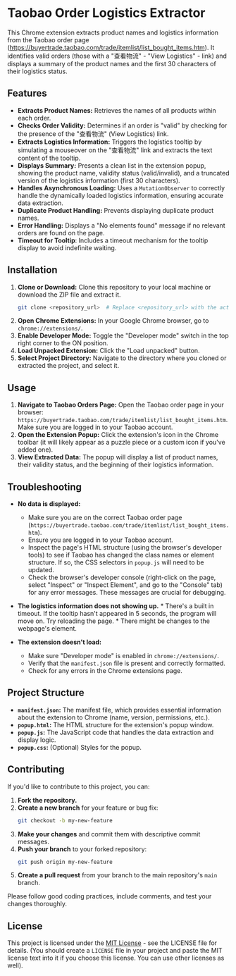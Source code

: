 # Taobao Order Logistics Extractor

This Chrome extension extracts product names and logistics information from the Taobao order page (https://buyertrade.taobao.com/trade/itemlist/list_bought_items.htm). It identifies valid orders (those with a "查看物流" - "View Logistics" - link) and displays a summary of the product names and the first 30 characters of their logistics status.

## Features

*   **Extracts Product Names:** Retrieves the names of all products within each order.
*   **Checks Order Validity:** Determines if an order is "valid" by checking for the presence of the "查看物流" (View Logistics) link.
*   **Extracts Logistics Information:**  Triggers the logistics tooltip by simulating a mouseover on the "查看物流" link and extracts the text content of the tooltip.
*   **Displays Summary:**  Presents a clean list in the extension popup, showing the product name, validity status (valid/invalid), and a truncated version of the logistics information (first 30 characters).
*   **Handles Asynchronous Loading:** Uses a `MutationObserver` to correctly handle the dynamically loaded logistics information, ensuring accurate data extraction.
*   **Duplicate Product Handling:** Prevents displaying duplicate product names.
*   **Error Handling:** Displays a "No elements found" message if no relevant orders are found on the page.
*   **Timeout for Tooltip**: Includes a timeout mechanism for the tooltip display to avoid indefinite waiting.

## Installation

1.  **Clone or Download:** Clone this repository to your local machine or download the ZIP file and extract it.
    ```bash
    git clone <repository_url>  # Replace <repository_url> with the actual URL
    ```
2.  **Open Chrome Extensions:** In your Google Chrome browser, go to `chrome://extensions/`.
3.  **Enable Developer Mode:** Toggle the "Developer mode" switch in the top right corner to the ON position.
4.  **Load Unpacked Extension:** Click the "Load unpacked" button.
5.  **Select Project Directory:** Navigate to the directory where you cloned or extracted the project, and select it.

## Usage

1.  **Navigate to Taobao Orders Page:** Open the Taobao order page in your browser:  `https://buyertrade.taobao.com/trade/itemlist/list_bought_items.htm`.  Make sure you are logged in to your Taobao account.
2.  **Open the Extension Popup:** Click the extension's icon in the Chrome toolbar (it will likely appear as a puzzle piece or a custom icon if you've added one).
3.  **View Extracted Data:** The popup will display a list of product names, their validity status, and the beginning of their logistics information.

## Troubleshooting

*   **No data is displayed:**
    *   Make sure you are on the correct Taobao order page (`https://buyertrade.taobao.com/trade/itemlist/list_bought_items.htm`).
    *   Ensure you are logged in to your Taobao account.
    *   Inspect the page's HTML structure (using the browser's developer tools) to see if Taobao has changed the class names or element structure.  If so, the CSS selectors in `popup.js` will need to be updated.
    *   Check the browser's developer console (right-click on the page, select "Inspect" or "Inspect Element", and go to the "Console" tab) for any error messages.  These messages are crucial for debugging.
*    **The logistics information does not showing up.**
	* There's a built in timeout. If the tooltip hasn't appeared in 5 seconds, the program will move on. Try reloading the page.
	* There might be changes to the webpage's element.

*   **The extension doesn't load:**
    *   Make sure "Developer mode" is enabled in `chrome://extensions/`.
    *   Verify that the `manifest.json` file is present and correctly formatted.
    *   Check for any errors in the Chrome extensions page.

## Project Structure

*   **`manifest.json`:**  The manifest file, which provides essential information about the extension to Chrome (name, version, permissions, etc.).
*   **`popup.html`:** The HTML structure for the extension's popup window.
*   **`popup.js`:**  The JavaScript code that handles the data extraction and display logic.
*   **`popup.css`:**  (Optional)  Styles for the popup.

## Contributing

If you'd like to contribute to this project, you can:

1.  **Fork the repository.**
2.  **Create a new branch** for your feature or bug fix:
    ```bash
    git checkout -b my-new-feature
    ```
3.  **Make your changes** and commit them with descriptive commit messages.
4.  **Push your branch** to your forked repository:
    ```bash
    git push origin my-new-feature
    ```
5.  **Create a pull request** from your branch to the main repository's `main` branch.

Please follow good coding practices, include comments, and test your changes thoroughly.

## License

This project is licensed under the [MIT License](LICENSE) - see the LICENSE file for details.  (You should create a `LICENSE` file in your project and paste the MIT license text into it if you choose this license.  You can use other licenses as well).